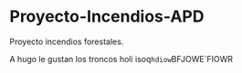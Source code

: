 # Proyecto-Incendios-APD
Proyecto incendios forestales.

A hugo le gustan los troncos
holi
isoq`hdiow`BFJOWE`FIOWR
